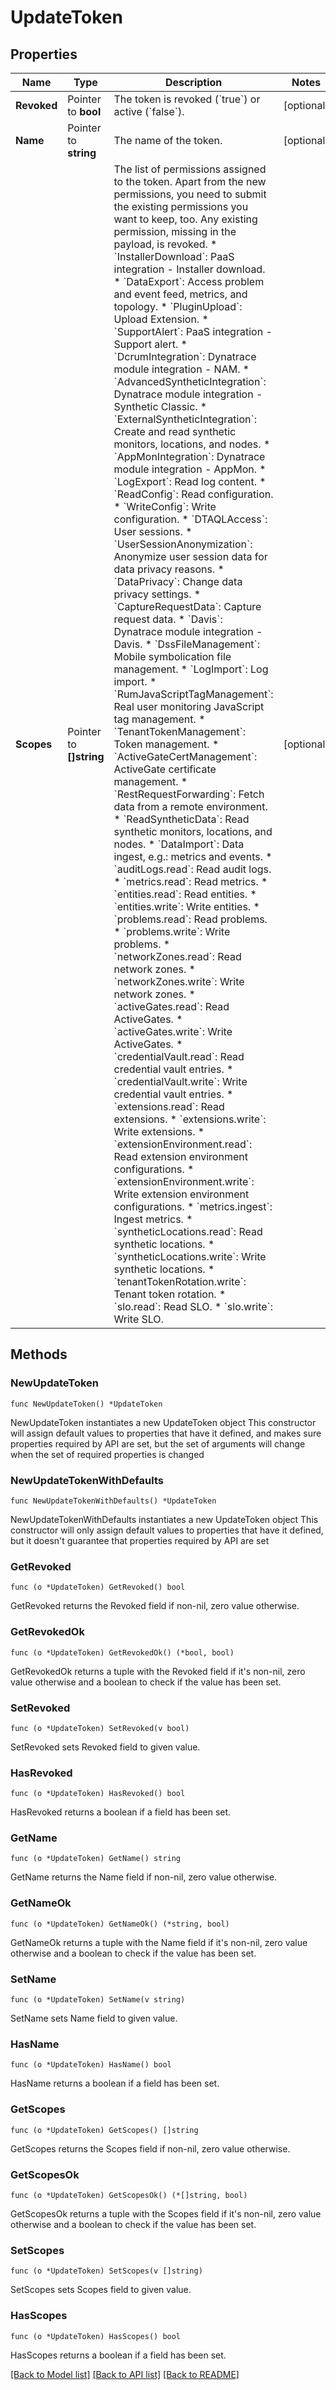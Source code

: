 # UpdateToken

## Properties

Name | Type | Description | Notes
------------ | ------------- | ------------- | -------------
**Revoked** | Pointer to **bool** | The token is revoked (&#x60;true&#x60;) or active (&#x60;false&#x60;). | [optional] 
**Name** | Pointer to **string** | The name of the token. | [optional] 
**Scopes** | Pointer to **[]string** | The list of permissions assigned to the token.   Apart from the new permissions, you need to submit the existing permissions you want to keep, too. Any existing permission, missing in the payload, is revoked.  * &#x60;InstallerDownload&#x60;: PaaS integration - Installer download.  * &#x60;DataExport&#x60;: Access problem and event feed, metrics, and topology.  * &#x60;PluginUpload&#x60;: Upload Extension.  * &#x60;SupportAlert&#x60;: PaaS integration - Support alert.  * &#x60;DcrumIntegration&#x60;: Dynatrace module integration - NAM.  * &#x60;AdvancedSyntheticIntegration&#x60;: Dynatrace module integration - Synthetic Classic.  * &#x60;ExternalSyntheticIntegration&#x60;: Create and read synthetic monitors, locations, and nodes.  * &#x60;AppMonIntegration&#x60;: Dynatrace module integration - AppMon.  * &#x60;LogExport&#x60;: Read log content.  * &#x60;ReadConfig&#x60;: Read configuration.  * &#x60;WriteConfig&#x60;: Write configuration.  * &#x60;DTAQLAccess&#x60;: User sessions.  * &#x60;UserSessionAnonymization&#x60;: Anonymize user session data for data privacy reasons.  * &#x60;DataPrivacy&#x60;: Change data privacy settings.  * &#x60;CaptureRequestData&#x60;: Capture request data.  * &#x60;Davis&#x60;: Dynatrace module integration - Davis.  * &#x60;DssFileManagement&#x60;: Mobile symbolication file management.  * &#x60;LogImport&#x60;: Log import.  * &#x60;RumJavaScriptTagManagement&#x60;: Real user monitoring JavaScript tag management.  * &#x60;TenantTokenManagement&#x60;: Token management.  * &#x60;ActiveGateCertManagement&#x60;: ActiveGate certificate management.  * &#x60;RestRequestForwarding&#x60;: Fetch data from a remote environment.  * &#x60;ReadSyntheticData&#x60;: Read synthetic monitors, locations, and nodes.  * &#x60;DataImport&#x60;: Data ingest, e.g.: metrics and events.  * &#x60;auditLogs.read&#x60;: Read audit logs.  * &#x60;metrics.read&#x60;: Read metrics.  * &#x60;entities.read&#x60;: Read entities.  * &#x60;entities.write&#x60;: Write entities.  * &#x60;problems.read&#x60;: Read problems.  * &#x60;problems.write&#x60;: Write problems.  * &#x60;networkZones.read&#x60;: Read network zones.  * &#x60;networkZones.write&#x60;: Write network zones.  * &#x60;activeGates.read&#x60;: Read ActiveGates.  * &#x60;activeGates.write&#x60;: Write ActiveGates.  * &#x60;credentialVault.read&#x60;: Read credential vault entries.  * &#x60;credentialVault.write&#x60;: Write credential vault entries.  * &#x60;extensions.read&#x60;: Read extensions.  * &#x60;extensions.write&#x60;: Write extensions.  * &#x60;extensionEnvironment.read&#x60;: Read extension environment configurations.  * &#x60;extensionEnvironment.write&#x60;: Write extension environment configurations.  * &#x60;metrics.ingest&#x60;: Ingest metrics.  * &#x60;syntheticLocations.read&#x60;: Read synthetic locations.  * &#x60;syntheticLocations.write&#x60;: Write synthetic locations.  * &#x60;tenantTokenRotation.write&#x60;: Tenant token rotation.  * &#x60;slo.read&#x60;: Read SLO.  * &#x60;slo.write&#x60;: Write SLO.   | [optional] 

## Methods

### NewUpdateToken

`func NewUpdateToken() *UpdateToken`

NewUpdateToken instantiates a new UpdateToken object
This constructor will assign default values to properties that have it defined,
and makes sure properties required by API are set, but the set of arguments
will change when the set of required properties is changed

### NewUpdateTokenWithDefaults

`func NewUpdateTokenWithDefaults() *UpdateToken`

NewUpdateTokenWithDefaults instantiates a new UpdateToken object
This constructor will only assign default values to properties that have it defined,
but it doesn't guarantee that properties required by API are set

### GetRevoked

`func (o *UpdateToken) GetRevoked() bool`

GetRevoked returns the Revoked field if non-nil, zero value otherwise.

### GetRevokedOk

`func (o *UpdateToken) GetRevokedOk() (*bool, bool)`

GetRevokedOk returns a tuple with the Revoked field if it's non-nil, zero value otherwise
and a boolean to check if the value has been set.

### SetRevoked

`func (o *UpdateToken) SetRevoked(v bool)`

SetRevoked sets Revoked field to given value.

### HasRevoked

`func (o *UpdateToken) HasRevoked() bool`

HasRevoked returns a boolean if a field has been set.

### GetName

`func (o *UpdateToken) GetName() string`

GetName returns the Name field if non-nil, zero value otherwise.

### GetNameOk

`func (o *UpdateToken) GetNameOk() (*string, bool)`

GetNameOk returns a tuple with the Name field if it's non-nil, zero value otherwise
and a boolean to check if the value has been set.

### SetName

`func (o *UpdateToken) SetName(v string)`

SetName sets Name field to given value.

### HasName

`func (o *UpdateToken) HasName() bool`

HasName returns a boolean if a field has been set.

### GetScopes

`func (o *UpdateToken) GetScopes() []string`

GetScopes returns the Scopes field if non-nil, zero value otherwise.

### GetScopesOk

`func (o *UpdateToken) GetScopesOk() (*[]string, bool)`

GetScopesOk returns a tuple with the Scopes field if it's non-nil, zero value otherwise
and a boolean to check if the value has been set.

### SetScopes

`func (o *UpdateToken) SetScopes(v []string)`

SetScopes sets Scopes field to given value.

### HasScopes

`func (o *UpdateToken) HasScopes() bool`

HasScopes returns a boolean if a field has been set.


[[Back to Model list]](../README.md#documentation-for-models) [[Back to API list]](../README.md#documentation-for-api-endpoints) [[Back to README]](../README.md)


